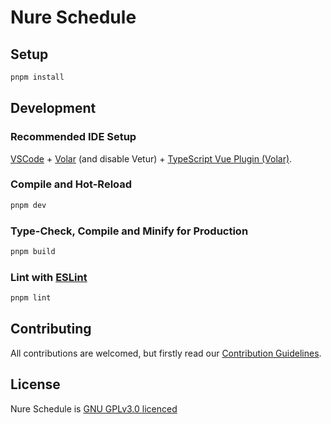 # Nure Schedule

## Setup

```sh
pnpm install
```

## Development

### Recommended IDE Setup

[VSCode](https://code.visualstudio.com/) + [Volar](https://marketplace.visualstudio.com/items?itemName=Vue.volar) (and disable Vetur) + [TypeScript Vue Plugin (Volar)](https://marketplace.visualstudio.com/items?itemName=Vue.vscode-typescript-vue-plugin).

### Compile and Hot-Reload

```sh
pnpm dev
```

### Type-Check, Compile and Minify for Production

```sh
pnpm build
```

### Lint with [ESLint](https://eslint.org/)

```sh
pnpm lint
```


## Contributing

All contributions are welcomed, but firstly read our [Contribution Guidelines](https://github.com/mindenit/nure-schedule-vue/blob/main/CONTRIBUTING.md).

## License

Nure Schedule is [GNU GPLv3.0 licenced](https://github.com/mindenit/nure-schedule-vue/blob/main/LICENSE)
